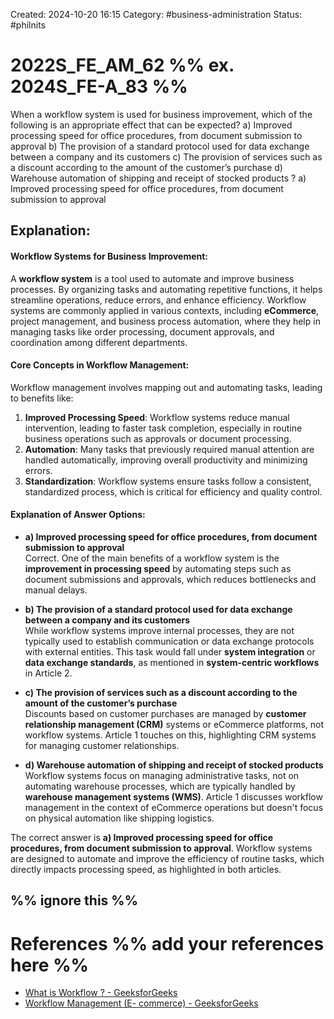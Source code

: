 Created: 2024-10-20 16:15
Category: #business-administration 
Status: #philnits



# 2022S_FE_AM_62 %% ex. 2024S_FE-A_83 %%

When a workflow system is used for business improvement, which of the following is an appropriate effect that can be expected?
a) Improved processing speed for office procedures, from document submission to approval
b) The provision of a standard protocol used for data exchange between a company and its customers
c) The provision of services such as a discount according to the amount of the customer’s purchase
d) Warehouse automation of shipping and receipt of stocked products
? 
a) Improved processing speed for office procedures, from document submission to approval
## **Explanation:**

#### **Workflow Systems for Business Improvement:**

A **workflow system** is a tool used to automate and improve business processes. By organizing tasks and automating repetitive functions, it helps streamline operations, reduce errors, and enhance efficiency. Workflow systems are commonly applied in various contexts, including **eCommerce**, project management, and business process automation, where they help in managing tasks like order processing, document approvals, and coordination among different departments.

#### **Core Concepts in Workflow Management:**

Workflow management involves mapping out and automating tasks, leading to benefits like:

1. **Improved Processing Speed**: Workflow systems reduce manual intervention, leading to faster task completion, especially in routine business operations such as approvals or document processing.
2. **Automation**: Many tasks that previously required manual attention are handled automatically, improving overall productivity and minimizing errors.
3. **Standardization**: Workflow systems ensure tasks follow a consistent, standardized process, which is critical for efficiency and quality control.

#### **Explanation of Answer Options:**

- **a) Improved processing speed for office procedures, from document submission to approval**  
  Correct. One of the main benefits of a workflow system is the **improvement in processing speed** by automating steps such as document submissions and approvals, which reduces bottlenecks and manual delays.

- **b) The provision of a standard protocol used for data exchange between a company and its customers**  
  While workflow systems improve internal processes, they are not typically used to establish communication or data exchange protocols with external entities. This task would fall under **system integration** or **data exchange standards**, as mentioned in **system-centric workflows** in Article 2.

- **c) The provision of services such as a discount according to the amount of the customer’s purchase**  
  Discounts based on customer purchases are managed by **customer relationship management (CRM)** systems or eCommerce platforms, not workflow systems. Article 1 touches on this, highlighting CRM systems for managing customer relationships.

- **d) Warehouse automation of shipping and receipt of stocked products**  
  Workflow systems focus on managing administrative tasks, not on automating warehouse processes, which are typically handled by **warehouse management systems (WMS)**. Article 1 discusses workflow management in the context of eCommerce operations but doesn't focus on physical automation like shipping logistics.


The correct answer is **a) Improved processing speed for office procedures, from document submission to approval**. Workflow systems are designed to automate and improve the efficiency of routine tasks, which directly impacts processing speed, as highlighted in both articles.


%% ignore this %%
---


# References %% add your references here %%
- [What is Workflow ? - GeeksforGeeks](https://www.geeksforgeeks.org/what-is-workflow/)
- [Workflow Management (E- commerce) - GeeksforGeeks](https://www.geeksforgeeks.org/workflow-management-e-commerce/)